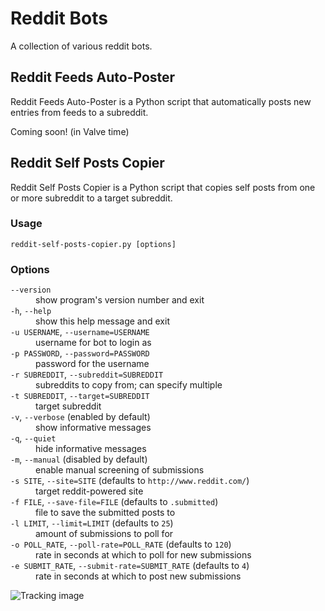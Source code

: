 Reddit Bots
===========

A collection of various reddit bots.


Reddit Feeds Auto-Poster
------------------------

Reddit Feeds Auto-Poster is a Python script that automatically posts new entries from
feeds to a subreddit.

Coming soon! (in Valve time)


Reddit Self Posts Copier
------------------------

Reddit Self Posts Copier is a Python script that copies self posts from one or more
subreddit to a target subreddit.

### Usage

    reddit-self-posts-copier.py [options]


### Options

<dl>
  <dt><code>--version</code></dt>
  <dd>show program's version number and exit</dd>
  
  <dt><code>-h</code>, <code>--help</code></dt>
  <dd>show this help message and exit</dd>
  
  <dt><code>-u USERNAME</code>, <code>--username=USERNAME</code></dt>
  <dd>username for bot to login as</dd>
  
  <dt><code>-p PASSWORD</code>, <code>--password=PASSWORD</code></dt>
  <dd>password for the username</dd>
  
  <dt><code>-r SUBREDDIT</code>, <code>--subreddit=SUBREDDIT</code></dt>
  <dd>subreddits to copy from; can specify multiple</dd>
  
  <dt><code>-t SUBREDDIT</code>, <code>--target=SUBREDDIT</code></dd>
  <dd>target subreddit</dd>
  
  <dt><code>-v</code>, <code>--verbose</code> (enabled by default)</dt>
  <dd>show informative messages</dt>

  <dt><code>-q</code>, <code>--quiet</code></dt>
  <dd>hide informative messages</dd>
  
  <dt><code>-m</code>, <code>--manual</code> (disabled by default)</dt>
  <dd>enable manual screening of submissions</dd>
  
  <dt><code>-s SITE</code>, <code>--site=SITE</code> (defaults to <code>http://www.reddit.com/</code>)</dt>
  <dd>target reddit-powered site</dd>
  
  <dt><code>-f FILE</code>, <code>--save-file=FILE</code> (defaults to <code>.submitted</code>)</dt>
  <dd>file to save the submitted posts to</dd>
  
  <dt><code>-l LIMIT</code>, <code>--limit=LIMIT</code> (defaults to <code>25</code>)</dt>
  <dd>amount of submissions to poll for</dd>
  
  <dt><code>-o POLL_RATE</code>, <code>--poll-rate=POLL_RATE</code> (defaults to <code>120</code>)</dt>
  <dd>rate in seconds at which to poll for new submissions</dd>
  
  <dt><code>-e SUBMIT_RATE</code>, <code>--submit-rate=SUBMIT_RATE</code> (defaults to <code>4</code>)</dt>
  <dd>rate in seconds at which to post new submissions</dd>
</dl>


![Tracking image](//in.getclicky.com/212712ns.gif)
